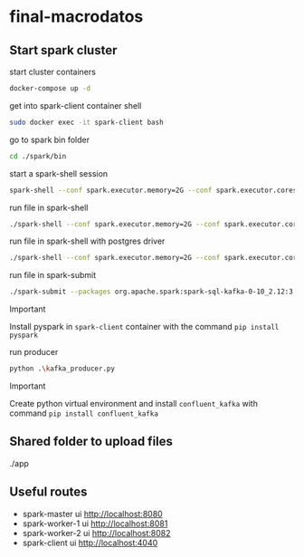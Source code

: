 # final-macrodatos

## Start spark cluster

start cluster containers

```bash
docker-compose up -d
```

get into spark-client container shell

```bash
sudo docker exec -it spark-client bash
```

go to spark bin folder

```bash
cd ./spark/bin
```

start a spark-shell session

```bash
spark-shell --conf spark.executor.memory=2G --conf spark.executor.cores=1 --master spark://spark-master:7077 --packages org.apache.spark:spark-sql-kafka-0-10_2.12:3.0.1
```

run file in spark-shell

```bash
./spark-shell --conf spark.executor.memory=2G --conf spark.executor.cores=1 --master spark://spark-master:7077 --packages org.apache.spark:spark-sql-kafka-0-10_2.12:3.0.1 -i ./app/streaming.scala
```

run file in spark-shell with postgres driver

```bash
./spark-shell --conf spark.executor.memory=2G --conf spark.executor.cores=1 --master spark://spark-master:7077 --packages org.apache.spark:spark-sql-kafka-0-10_2.12:3.0.1 --driver-class-path ./app/jars/postgresql-42.7.3.jar --jars ./app/jars/postgresql-42.7.3.jar -i ./app/streaming.scala
```

run file in spark-submit

```bash
./spark-submit --packages org.apache.spark:spark-sql-kafka-0-10_2.12:3.0.1 ./app/streaming.py
```

> [!IMPORTANT]
> Install pyspark in `spark-client` container with the command `pip install pyspark`

run producer

```bash
python .\kafka_producer.py
```

> [!IMPORTANT]
> Create python virtual environment and install `confluent_kafka` with command `pip install confluent_kafka`

## Shared folder to upload files

./app

## Useful routes

- spark-master ui <http://localhost:8080>
- spark-worker-1 ui <http://localhost:8081>
- spark-worker-2 ui <http://localhost:8082>
- spark-client ui <http://localhost:4040>
